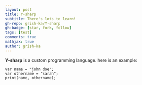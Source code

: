 ```yaml
---
layout: post
title: Y-sharp
subtitle: There's lots to learn!
gh-repo: grish-ka/Y-sharp
gh-badge: [star, fork, follow]
tags: [test]
comments: true
mathjax: true
author: grish-ka
---
```


**Y-sharp** is a custom programming language.  here is an example:
~~~
var name = "john doe";
var othername = "sarah";
print(name, othername);
~~~
